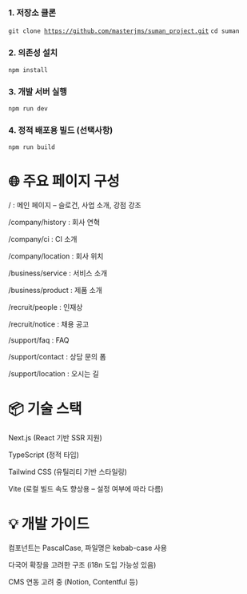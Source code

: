 ### 1. 저장소 클론
<code>git clone https://github.com/masterjms/suman_project.git</code>
<code>cd suman</code>

### 2. 의존성 설치
<code>npm install</code>

### 3. 개발 서버 실행
<code>npm run dev</code>

### 4. 정적 배포용 빌드 (선택사항)
<code>npm run build</code>

# 🌐 주요 페이지 구성
/ : 메인 페이지 – 슬로건, 사업 소개, 강점 강조

/company/history : 회사 연혁

/company/ci : CI 소개

/company/location : 회사 위치

/business/service : 서비스 소개

/business/product : 제품 소개

/recruit/people : 인재상

/recruit/notice : 채용 공고

/support/faq : FAQ

/support/contact : 상담 문의 폼

/support/location : 오시는 길

# 📦 기술 스택
Next.js (React 기반 SSR 지원)

TypeScript (정적 타입)

Tailwind CSS (유틸리티 기반 스타일링)

Vite (로컬 빌드 속도 향상용 – 설정 여부에 따라 다름)

# 💡 개발 가이드
컴포넌트는 PascalCase, 파일명은 kebab-case 사용

다국어 확장을 고려한 구조 (i18n 도입 가능성 있음)

CMS 연동 고려 중 (Notion, Contentful 등)

